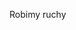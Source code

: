 Robimy ruchy
<a href="https://s.yimg.com/hd/cp-video-transcode/prod/2021-01/25/600e7841e61260456e2a5edb/600e7841e61260456e2a5edc_o_U_v2.jpg">